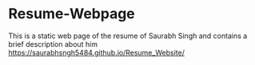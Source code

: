 # Resume-Webpage
This is a static web page of the resume of Saurabh Singh and contains a brief description about him
https://saurabhsngh5484.github.io/Resume_Website/
